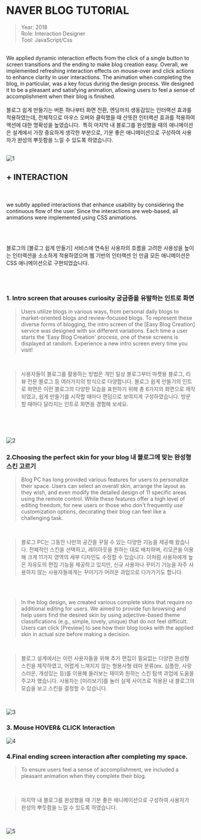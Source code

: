 # NAVER BLOG TUTORIAL

> Year: 2018<br>
Role: Interaction Designer<br>
Tool: JavaScript/Css<br>
<br>
We applied dynamic interaction effects from the click of a single button to screen transitions and the ending to make blog creation easy. Overall, we implemented refreshing interaction effects on mouse-over and click actions to enhance clarity in user interactions. The animation when completing the blog, in particular, was a key focus during the design process. We designed it to be a pleasant and satisfying animation, allowing users to feel a sense of accomplishment when their blog is finished.
<br><br>
블로그 쉽게 만들기는 버튼 하나부터 화면 전환, 엔딩까지 생동감있는 인터랙션 효과를 적용하였는데, 전체적으로 마우스 오버와 클릭했을 때 산뜻한 인터랙션 효과를 적용하여 액션에 대한 명확성을 높였습니다.  특히 마지막 내 블로그를 완성했을 때의 애니메이션은 설계에서 가장 중요하게 생각한 부분으로, 기분 좋은 애니메이션으로 구성하여 사용자가 완성의 뿌듯함을 느낄 수 있도록 하였습니다.
<br><br>

![1](https://user-images.githubusercontent.com/21286823/196725773-80cdfefd-d900-4513-abf8-ff8ba1a22ecd.gif)

## + INTERACTION

<br><br>
we subtly applied interactions that enhance usability by considering the continuous flow of the user. Since the interactions are web-based, all animations were implemented using CSS animations.

<br><br>

블로그의 [블로그 쉽게 만들기] 서비스에 연속된 사용자의 흐름을 고려한 사용성을 높이는 인터랙션을 소소하게 적용하였으며 웹 기반의 인터랙션 인 만큼 모든 애니메이션은 CSS 애니메이션으로 구현되었습니다.

<br><br>

### 1. Intro screen that arouses curiosity 궁금증을 유발하는 인트로 화면 

> Users utilize blogs in various ways, from personal daily blogs to market-oriented blogs and review-focused blogs. To represent these diverse forms of blogging, the intro screen of the [Easy Blog Creation] service was designed with six different variations. Each time a user starts the 'Easy Blog Creation' process, one of these screens is displayed at random. Experience a new intro screen every time you visit!
<br>

> 사용자들이 블로그를 활용하는 방법은 개인 일상 블로그부터 마켓용 블로그, 리뷰 전문 블로그 등 여러가지의 방식으로 다양합니다. 블로그 쉽게 만들기의 인트로 화면은 이런 블로그의 다양한 모습을 표현하기 위해 총 6가지의 화면으로 제작되었고, 쉽게 만들기를 시작할 때마다 랜덤으로 보여지게 구성하였습니다. 방문할 때마다 달라지는 인트로 화면을 경험해 보세요.
> 
<br>
<br>

<br>

![2](https://user-images.githubusercontent.com/21286823/196725969-7336759b-9a23-444e-9c44-b0749f21a3d2.gif)

### 2.Choosing the perfect skin for your blog  내 블로그에 맞는 완성형 스킨 고르기 

> Blog PC has long provided various features for users to personalize their space. Users can select an overall skin, arrange the layout as they wish, and even modify the detailed design of 11 specific areas using the remote control. While these features offer a high level of editing freedom, for new users or those who don't frequently use customization options, decorating their blog can feel like a challenging task.
> 
<br>

> 블로그 PC는 그동안 나만의 공간을 꾸밀 수 있는 다양한 기능을 제공해 왔습니다. 전체적인 스킨을 선택하고, 레이아웃을 원하는 대로 배치하며, 리모콘을 이용해 크게 11가지 영역의 세부 디자인도 수정할 수 있습니다. 이처럼 사용자에게 높은 자유도의 편집 기능을 제공하고 있지만, 신규 사용자나 꾸미기 기능을 자주 사용하지 않는 사용자들에게는 꾸미기가 어려운 과업으로 다가가기도 합니다. 
<br>


<br>

> In the blog design, we created various complete skins that require no additional editing for users. We aimed to provide fun browsing and help users find the desired skin by using adjective-based theme classifications (e.g., simple, lovely, unique) that do not feel difficult. Users can click [Preview] to see how their blog looks with the applied skin in actual size before making a decision.

<br>

> 블로그 설계에서는 이런 사용자들을 위해 추가 편집이 필요없는 다양한 완성형 스킨을 제작하였고, 어렵게 느껴지지 않는 형용사형 테마 분류(ex. 심플한, 사랑스러운, 개성있는 등)를 이용해 둘러보는 재미와 원하는 스킨 탐색 과업에 도움을 주고자 했습니다. 사용자는 [미리보기]를 눌러 실제 사이즈로 적용된 내 블로그의 모습을 보고 스킨을 결정할 수 있습니다. 

<br>




![3](https://user-images.githubusercontent.com/21286823/196725994-19711ba1-9e62-4ea9-bb8a-e5138b360f12.gif)

### 3. Mouse HOVER& CLICK Interaction
![4](https://user-images.githubusercontent.com/21286823/196726037-9011c74a-f213-4e44-a966-2e1367f94a19.gif)


### 4.Final ending screen interaction after completing my space.

> To ensure users feel a sense of accomplishment, we included a pleasant animation when they complete their blog.
> 
<br>

> 마지막 내 블로그를 완성했을 때 기분 좋은 애니메이션으로 구성하여 사용자가 완성의 뿌듯함을 느낄 수 있도록 하였습니다.
<br>



![5](https://user-images.githubusercontent.com/21286823/196726062-971aae0b-7f23-4be9-a573-eac48a3f966d.gif)
